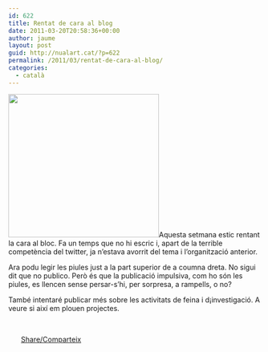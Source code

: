 ```yaml
---
id: 622
title: Rentat de cara al blog
date: 2011-03-20T20:58:36+00:00
author: jaume
layout: post
guid: http://nualart.cat/?p=622
permalink: /2011/03/rentat-de-cara-al-blog/
categories:
  - català
---
```

<a href="http://nualart.cat/wp-content/uploads/2011/03/Five_temperaments.png" onclick="_gaq.push(['_trackEvent', 'outbound-article', 'http://nualart.cat/wp-content/uploads/2011/03/Five_temperaments.png', '']);" ><img class="aligncenter size-medium wp-image-623" title="Five_temperaments" src="http://nualart.cat/wp-content/uploads/2011/03/Five_temperaments-300x286.png" alt="" width="300" height="286" srcset="http://nualart.cat/wp-content/uploads/2011/03/Five_temperaments-300x286.png 300w, http://nualart.cat/wp-content/uploads/2011/03/Five_temperaments.png 526w" sizes="(max-width: 300px) 100vw, 300px" /></a>Aquesta setmana estic rentant la cara al bloc. Fa un temps que no hi escric i, apart de la terrible competència del twitter, ja n&#8217;estava avorrit del tema i l&#8217;organització anterior.

Ara podu legir les piules just a la part superior de a coumna dreta. No sigui dit que no publico. Però és que la publicació impulsiva, com ho són les piules, es llencen sense persar-s&#8217;hi, per sorpresa, a rampells, o no?

També intentaré publicar més sobre les activitats de feina i d¡investigació. A veure si així em plouen projectes.

&nbsp;

<div class="addtoany_share_save_container addtoany_content_bottom">
  <div class="a2a_kit a2a_kit_size_32 addtoany_list a2a_target" id="wpa2a_57">
    <a href="https://www.addtoany.com/share" onclick="_gaq.push(['_trackEvent', 'outbound-article', 'https://www.addtoany.com/share', 'Share/Comparteix']);" class="a2a_dd addtoany_share_save"  style="background:url(http://nualart.cat/wp-content/plugins/add-to-any/share_16_16.png) no-repeat scroll 4px 0px;padding:0 0 0 25px;display:inline-block;height:16px;vertical-align:middle"><span>Share/Comparteix</span></a>
  </div>
</div>